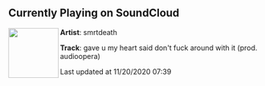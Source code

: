 ## Currently Playing on SoundCloud

[<img align="left" width="100" src="https://i1.sndcdn.com/artworks-000459113907-hgom9c-t50x50.jpg">](https://soundcloud.com/smrtdeath/gave-u-my-heart-said-dont-fuck-around-with-it?in=smrtdeath/sets/well-be-alright-1)

**Artist**: smrtdeath 

**Track**: gave u my heart said don't fuck around with it (prod. audioopera)

Last updated at 11/20/2020 07:39
